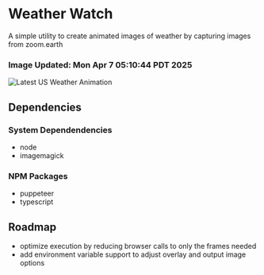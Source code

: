 # Weather Watch

A simple utility to create animated images of weather by capturing images from zoom.earth

### Image Updated: Mon Apr  7 05:10:44 PDT 2025

![Latest US Weather Animation](animations/2025-04-07.webp)

## Dependencies
### System Dependendencies
* node
* imagemagick
### NPM Packages
* puppeteer
* typescript

## Roadmap
* optimize execution by reducing browser calls to only the frames needed
* add environment variable support to adjust overlay and output image options
